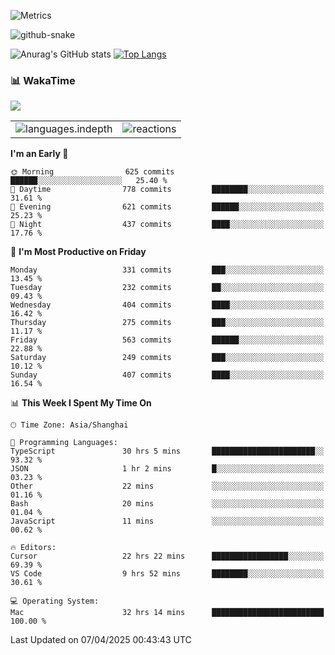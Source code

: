 ![Metrics](https://metrics.lecoq.io/PongKJ?template=classic&base.indepth=true&base=header%2C%20activity%2C%20community%2C%20repositories%2C%20metadata&base.indepth=true&base.hireable=false&base.skip=false&config.timezone=Asia%2FShanghai)

  <!-- Snake Code Contribution Map 贪吃蛇代码贡献图 -->
  <picture>
    <source media="(prefers-color-scheme: dark)" srcset="https://cdn.jsdelivr.net/gh/PongKJ/PongKJ/profile-snake-contrib/github-contribution-grid-snake-dark.svg" />
    <source media="(prefers-color-scheme: light)" srcset="https://cdn.jsdelivr.net/gh/PongKJ/PongKJ/profile-snake-contrib/github-contribution-grid-snake.svg" />
    <img alt="github-snake" src="https://cdn.jsdelivr.net/gh/PongKJ/PongKJ/profile-snake-contrib/github-contribution-grid-snake-dark.svg" />
  </picture>
  
![Anurag's GitHub stats](https://github-readme-stats.vercel.app/api?username=PongKJ&count_private=true&show_icon=true&theme=dark)
[![Top Langs](https://github-readme-stats.vercel.app/api/top-langs/?username=PongKJ&layout=compact)](https://github.com/PongKJ/github-readme-stats)

### 📊 WakaTime

<picture>
  <source
    srcset="https://github-readme-stats.vercel.app/api/wakatime?username=sun0225SUN&layout=compact&text_color=f0f6fc&bg_color=00000000&hide_border=true&hide_title=true"
    media="(prefers-color-scheme: dark)"
  />
  <source
    srcset="https://github-readme-stats.vercel.app/api/wakatime?username=sun0225SUN&layout=compact&text_color=1f2328&bg_color=00000000&hide_border=true&hide_title=true"
    media="(prefers-color-scheme: light)"
  />
  <img src="https://github-readme-stats.vercel.app/api/wakatime?username=sun0225SUN&layout=compact&text_color=f0f6fc&bg_color=00000000&hide_border=true&hide_title=true" />
</picture>

</td></tr>

<tr><td>
<!-- second form 第二个表格 -->
<table>
  <tr>
    <td><img src="https://cdn.jsdelivr.net/gh/PongKJ/PongKJ/github-metrics/languages.indepth.svg" alt="languages.indepth" /></td>
    <td><img src="https://cdn.jsdelivr.net/gh/PongKJ/PongKJ/github-metrics/reactions.svg" alt="reactions" /></td>
  </tr>
</table>


<!--START_SECTION:waka-->
**I'm an Early 🐤** 

```text
🌞 Morning                625 commits         ██████░░░░░░░░░░░░░░░░░░░   25.40 % 
🌆 Daytime                778 commits         ████████░░░░░░░░░░░░░░░░░   31.61 % 
🌃 Evening                621 commits         ██████░░░░░░░░░░░░░░░░░░░   25.23 % 
🌙 Night                  437 commits         ████░░░░░░░░░░░░░░░░░░░░░   17.76 % 
```
📅 **I'm Most Productive on Friday** 

```text
Monday                   331 commits         ███░░░░░░░░░░░░░░░░░░░░░░   13.45 % 
Tuesday                  232 commits         ██░░░░░░░░░░░░░░░░░░░░░░░   09.43 % 
Wednesday                404 commits         ████░░░░░░░░░░░░░░░░░░░░░   16.42 % 
Thursday                 275 commits         ███░░░░░░░░░░░░░░░░░░░░░░   11.17 % 
Friday                   563 commits         ██████░░░░░░░░░░░░░░░░░░░   22.88 % 
Saturday                 249 commits         ███░░░░░░░░░░░░░░░░░░░░░░   10.12 % 
Sunday                   407 commits         ████░░░░░░░░░░░░░░░░░░░░░   16.54 % 
```


📊 **This Week I Spent My Time On** 

```text
🕑︎ Time Zone: Asia/Shanghai

💬 Programming Languages: 
TypeScript               30 hrs 5 mins       ███████████████████████░░   93.32 % 
JSON                     1 hr 2 mins         █░░░░░░░░░░░░░░░░░░░░░░░░   03.23 % 
Other                    22 mins             ░░░░░░░░░░░░░░░░░░░░░░░░░   01.16 % 
Bash                     20 mins             ░░░░░░░░░░░░░░░░░░░░░░░░░   01.04 % 
JavaScript               11 mins             ░░░░░░░░░░░░░░░░░░░░░░░░░   00.62 % 

🔥 Editors: 
Cursor                   22 hrs 22 mins      █████████████████░░░░░░░░   69.39 % 
VS Code                  9 hrs 52 mins       ████████░░░░░░░░░░░░░░░░░   30.61 % 

💻 Operating System: 
Mac                      32 hrs 14 mins      █████████████████████████   100.00 % 
```


 Last Updated on 07/04/2025 00:43:43 UTC
<!--END_SECTION:waka-->

</td></tr>

